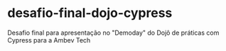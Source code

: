 # desafio-final-dojo-cypress
Desafio final para apresentação no "Demoday" do Dojô de práticas com Cypress para a Ambev Tech
